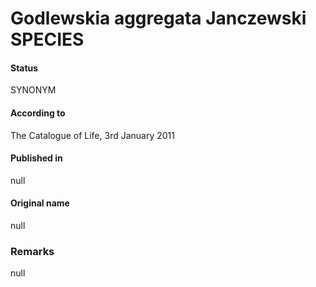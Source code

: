 # Godlewskia aggregata Janczewski SPECIES

#### Status
SYNONYM

#### According to
The Catalogue of Life, 3rd January 2011

#### Published in
null

#### Original name
null

### Remarks
null